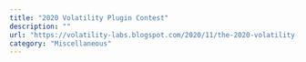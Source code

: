 ```yaml
---
title: "2020 Volatility Plugin Contest"
description: ""
url: "https://volatility-labs.blogspot.com/2020/11/the-2020-volatility-plugin-contest-results.html"
category: "Miscellaneous"
---
```

